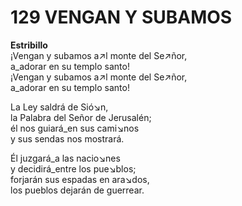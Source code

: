 # 129 VENGAN Y SUBAMOS


**Estribillo**  
¡Vengan y subamos a↗l monte del Se↗ñor,  
a_adorar en su templo santo!  
¡Vengan y subamos a↗l monte del Se↗ñor,  
a_adorar en su templo santo!  

La Ley saldrá de Sió↘n,  
la Palabra del Señor de Jerusalén;  
él nos guiará_en sus cami↘nos  
y sus sendas nos mostrará.  

Él juzgará_a las nacio↘nes  
y decidirá_entre los pue↘blos;  
forjarán sus espadas en ara↘dos,  
los pueblos dejarán de guerrear.  

